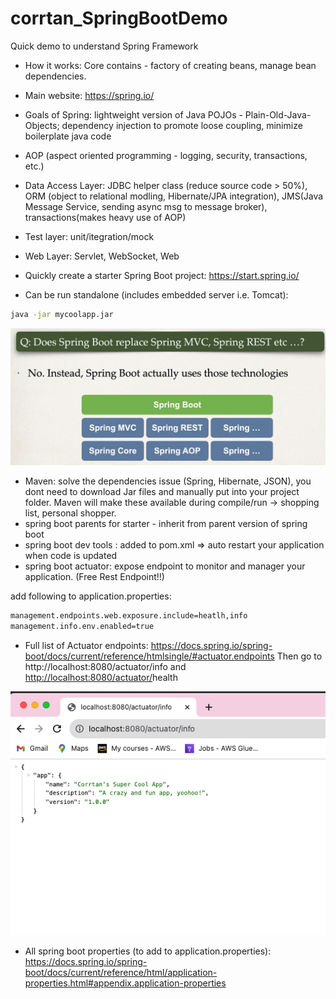 # corrtan_SpringBootDemo

Quick demo to understand Spring Framework 


- How it works: Core contains - factory of creating beans, manage bean dependencies.
- Main website: https://spring.io/ 
    
- Goals of Spring: lightweight version of Java POJOs - Plain-Old-Java-Objects; dependency injection to promote loose coupling, minimize boilerplate java code

- AOP (aspect oriented programming - logging, security, transactions, etc.)
- Data Access Layer: JDBC helper class (reduce source code > 50%), ORM (object to relational modling, Hibernate/JPA integration), JMS(Java Message Service, sending async msg to message broker), transactions(makes heavy use of AOP)
- Test layer: unit/itegration/mock
- Web Layer: Servlet, WebSocket, Web

- Quickly create a starter Spring Boot project: https://start.spring.io/
- Can be run standalone (includes embedded server i.e. Tomcat):

```bash
java -jar mycoolapp.jar
```

![sb_qa.png](https://github.com/CorrineTan/corrtan_SpringBootDemo/blob/main/sb_qa.png)

- Maven: solve the dependencies issue (Spring, Hibernate, JSON), you dont need to download Jar files and manually put into your project folder. Maven will make these available during compile/run → shopping list, personal shopper.
- spring boot parents for starter - inherit from parent version of spring boot
- spring boot dev tools : added to pom.xml ⇒ auto restart your application when code is updated
- spring boot actuator: expose endpoint to monitor and manager your application. (Free Rest Endpoint!!)

add following to application.properties:

```bash
management.endpoints.web.exposure.include=heatlh,info
management.info.env.enabled=true
```

- Full list of Actuator endpoints: https://docs.spring.io/spring-boot/docs/current/reference/htmlsingle/#actuator.endpoints
Then go to http://localhost:8080/actuator/info and [http://localhost:8080/actuator/](http://localhost:8080/actuator/info)health

![sb_actuator.png](https://github.com/CorrineTan/corrtan_SpringBootDemo/blob/main/sb_actuator.png)

- All spring boot properties (to add to application.properties): https://docs.spring.io/spring-boot/docs/current/reference/html/application-properties.html#appendix.application-properties
